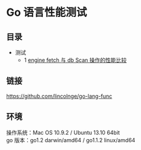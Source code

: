 Go 语言性能测试
===========

目录
-------------
- 测试
  - 1 [engine fetch 与 db Scan 操作的性能比较](01.md)

链接
-------------
<https://github.com/lincolnge/go-lang-func>

环境
-------------
操作系统：Mac OS 10.9.2 / Ubuntu 13.10 64bit  
go 版本：go1.2 darwin/amd64 / go1.1.2 linux/amd64  